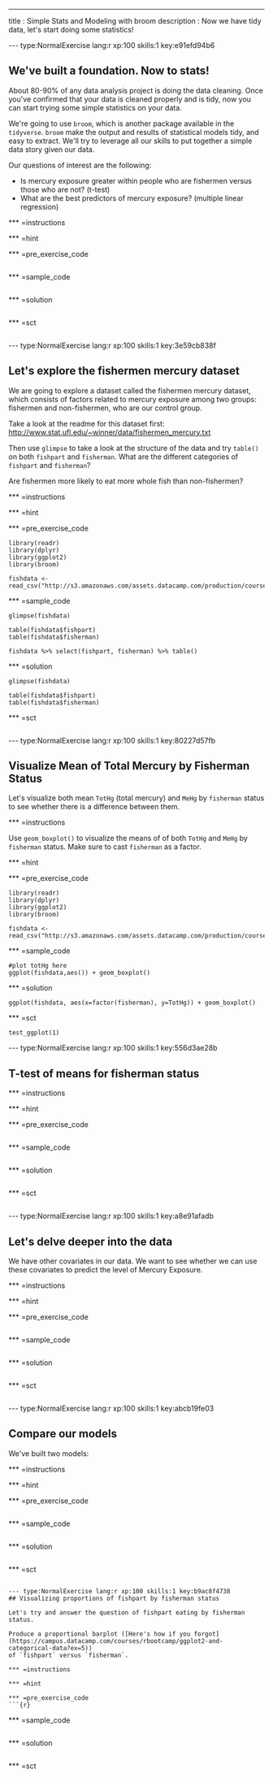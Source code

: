 ---
title       : Simple Stats and Modeling with broom
description : Now we have tidy data, let's start doing some statistics!


--- type:NormalExercise lang:r xp:100 skills:1 key:e91efd94b6
## We've built a foundation. Now to stats!

About 80-90% of any data analysis project is doing the data cleaning. Once you've confirmed that your data is
cleaned properly and is tidy, now you can start trying some simple statistics on your data.

We're going to use `broom`, which is another package available in the `tidyverse`. `broom` make the output
and results of statistical models tidy, and easy to extract. We'll try to leverage all our skills to put together
a simple data story given our data.

Our questions of interest are the following:

+ Is mercury exposure greater within people who are fishermen versus those who are not? (t-test)
+ What are the best predictors of mercury exposure? (multiple linear regression)

*** =instructions

*** =hint

*** =pre_exercise_code
```{r}

```

*** =sample_code
```{r}

```

*** =solution
```{r}

```

*** =sct
```{r}

```


--- type:NormalExercise lang:r xp:100 skills:1 key:3e59cb838f
## Let's explore the fishermen mercury dataset

We are going to explore a dataset called the fishermen mercury dataset, which consists of factors 
related to mercury exposure among two groups: fishermen and non-fishermen, who are our control group. 

Take a look at the readme for this dataset first: http://www.stat.ufl.edu/~winner/data/fishermen_mercury.txt

Then use `glimpse` to take a look at the structure of the data and try `table()` on both `fishpart` and 
`fisherman`. What are the different categories of `fishpart` and `fisherman`? 

Are fishermen more likely to eat more whole fish than non-fishermen?

*** =instructions

*** =hint

*** =pre_exercise_code
```{r}
library(readr)
library(dplyr)
library(ggplot2)
library(broom)

fishdata <- read_csv("http://s3.amazonaws.com/assets.datacamp.com/production/course_3864/datasets/fishermen_mercury.csv")
```

*** =sample_code
```{r}
glimpse(fishdata)

table(fishdata$fishpart)
table(fishdata$fisherman)

fishdata %>% select(fishpart, fisherman) %>% table()
```

*** =solution
```{r}
glimpse(fishdata)

table(fishdata$fishpart)
table(fishdata$fisherman)
```

*** =sct
```{r}

```

--- type:NormalExercise lang:r xp:100 skills:1 key:80227d57fb
## Visualize Mean of Total Mercury by Fisherman Status

Let's visualize both mean `TotHg` (total mercury) and `MeHg` by `fisherman` status to 
see whether there is a difference between them.

*** =instructions

Use `geom_boxplot()` to visualize the means of of both `TotHg` and `MeHg` by
`fisherman` status. Make sure to cast `fisherman` as a factor.

*** =hint

*** =pre_exercise_code
```{r}
library(readr)
library(dplyr)
library(ggplot2)
library(broom)

fishdata <- read_csv("http://s3.amazonaws.com/assets.datacamp.com/production/course_3864/datasets/fishermen_mercury.csv")
```

*** =sample_code
```{r}
#plot totHg here
ggplot(fishdata,aes()) + geom_boxplot()
```

*** =solution
```{r}
ggplot(fishdata, aes(x=factor(fisherman), y=TotHg)) + geom_boxplot()
```

*** =sct
```{r}
test_ggplot(1)
```



--- type:NormalExercise lang:r xp:100 skills:1 key:556d3ae28b
## T-test of means for fisherman status


*** =instructions

*** =hint

*** =pre_exercise_code
```{r}

```

*** =sample_code
```{r}

```

*** =solution
```{r}

```

*** =sct
```{r}

```

--- type:NormalExercise lang:r xp:100 skills:1 key:a8e91afadb
## Let's delve deeper into the data

We have other covariates in our data. We want to see whether we can use these covariates to
predict the level of Mercury Exposure.

*** =instructions

*** =hint

*** =pre_exercise_code
```{r}

```

*** =sample_code
```{r}

```

*** =solution
```{r}

```

*** =sct
```{r}

```


--- type:NormalExercise lang:r xp:100 skills:1 key:abcb19fe03
## Compare our models

We've built two models: 

*** =instructions

*** =hint

*** =pre_exercise_code
```{r}

```

*** =sample_code
```{r}

```

*** =solution
```{r}

```

*** =sct
```{r}

--- type:NormalExercise lang:r xp:100 skills:1 key:b9ac8f4738
## Visualizing proportions of fishpart by fisherman status

Let's try and answer the question of fishpart eating by fisherman status. 

Produce a proportional barplot ([Here's how if you forgot](https://campus.datacamp.com/courses/rbootcamp/ggplot2-and-categorical-data?ex=5))
of `fishpart` versus `fisherman`. 

*** =instructions

*** =hint

*** =pre_exercise_code
```{r}
```

*** =sample_code
```{r}
```

*** =solution
```{r}
```

*** =sct
```{r}

```


```
